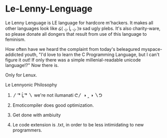 # Le-Lenny-Lenguage
Le Lenny Lenguage is LE language for hardcore m'hackers. It makes all other languages look like ໒( ݓ Ĺ̯ ݓ )७ sad ugly plebs.
It's also charity-ware, so please donate all dongers that result from use of this language to feminism.

How often have we heard the complaint from today's beleagured myspace-addicted youth, "I'd love to learn the C Programming Language, but I can't figure it out! If only there was a simple millenial-readable unicode language!?" Now there is.

Only for Lenux.


Le Lennyonic Philosophy

1. 〳 ͡° Ĺ̯ ͡° 〵 we're not ilumanati ᕦ〳 ◑ ‸ ◑ 〵ᕤ
 
2. Emoticompiler does good optimization.

3. Get done with ambiuity

4. Le code extension is .txt, in order to be less intimidating to new programmers.


